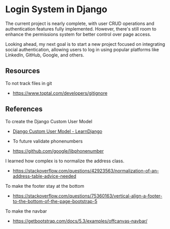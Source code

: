 # Login System in Django
The current project is nearly complete, with user CRUD operations and authentication features fully implemented. However, there's still room to enhance the permissions system for better control over page access.

Looking ahead, my next goal is to start a new project focused on integrating social authentication, allowing users to log in using popular platforms like LinkedIn, GitHub, Google, and others.


## Resources
To not track files in git
- https://www.toptal.com/developers/gitignore

## References
To create the Django Custom User Model
- [Django Custom User Model - LearnDjango](https://learndjango.com/tutorials/django-custom-user-model)

- To future validate phonenumbers
- https://github.com/google/libphonenumber

I learned how complex is to normalize the address class.
- https://stackoverflow.com/questions/42923563/normalization-of-an-address-table-advice-needed

To make the footer stay at the bottom
- https://stackoverflow.com/questions/75360163/vertical-align-a-footer-to-the-bottom-of-the-page-bootstrap-5

To make the navbar 
- https://getbootstrap.com/docs/5.3/examples/offcanvas-navbar/
